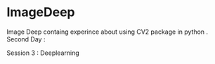 # ImageDeep  
Image Deep containg experince about using CV2 package in python .</br> 
Second Day :     
     
  
 Session 3 : Deeplearning
 
